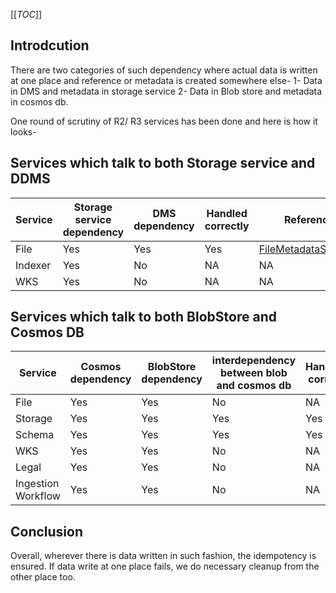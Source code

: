 [[_TOC_]]
## Introdcution
There are two categories of such dependency where actual data is written at one place and reference or metadata is created somewhere else-
1- Data in DMS and metadata in storage service
2- Data in Blob store and metadata in cosmos db.

One round of scrutiny of R2/ R3 services has been done and here is how it looks-

## Services which talk to both Storage service and DDMS

| Service | Storage service dependency  | DMS dependency | Handled correctly | Reference file|
|--|--|--|--|--|
| File | Yes | Yes | Yes | [FileMetadataService.java](https://community.opengroup.org/osdu/platform/system/file/-/blob/master/file-core/src/main/java/org/opengroup/osdu/file/service/FileMetadataService.java#L65)
| Indexer | Yes | No | NA | NA |
| WKS | Yes | No | NA | NA |

## Services which talk to both BlobStore and Cosmos DB


|Service | Cosmos dependency | BlobStore dependency | interdependency between blob and cosmos db | Handled correct | Reference file |
|--|--|--|--|--|--|
| File | Yes | Yes | No | NA | NA |
| Storage | Yes | Yes | Yes | Yes  | [PersistenceServiceImpl.java](https://community.opengroup.org/osdu/platform/system/storage/-/blob/master/storage-core/src/main/java/org/opengroup/osdu/storage/service/PersistenceServiceImpl.java#L77) |
| Schema | Yes | Yes | Yes | Yes | [SchemaService.java](https://community.opengroup.org/osdu/platform/system/schema-service/-/blob/master/schema-core/src/main/java/org/opengroup/osdu/schema/service/serviceimpl/SchemaService.java#L148) |
| WKS | Yes | Yes | No | NA | NA |
| Legal | Yes | Yes | No | NA  | NA |
| Ingestion Workflow | Yes | Yes | No | NA | NA |


## Conclusion
Overall, wherever there is data written in such fashion, the idempotency is ensured. If data write at one place fails, we do necessary cleanup from the other place too.




